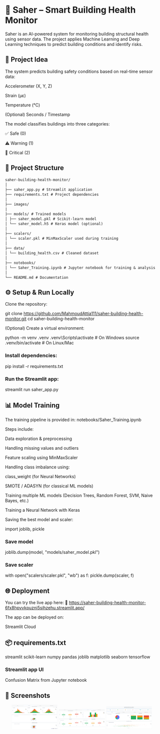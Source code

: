 # 🏢 Saher – Smart Building Health Monitor

Saher is an AI-powered system for monitoring building structural health using sensor data.
The project applies Machine Learning and Deep Learning techniques to predict building conditions and identify risks.

## 📌 Project Idea

The system predicts building safety conditions based on real-time sensor data:

Accelerometer (X, Y, Z)

Strain (μɛ)

Temperature (°C)

(Optional) Seconds / Timestamp

The model classifies buildings into three categories:

✅ Safe (0)

⚠️ Warning (1)

🚨 Critical (2)

## 📂 Project Structure
```
saher-building-health-monitor/
│
├── saher_app.py # Streamlit application
├── requirements.txt # Project dependencies
│
├── images/
|
├── models/ # Trained models
│ ├── saher_model.pkl # Scikit-learn model
│ └── saher_model.h5 # Keras model (optional)
│
├── scalers/
│ └── scaler.pkl # MinMaxScaler used during training
│
├── data/
│ └── building_health.csv # Cleaned dataset
│
├── notebooks/
│ └── Saher_Training.ipynb # Jupyter notebook for training & analysis
│
└── README.md # Documentation
```

## ⚙️ Setup & Run Locally

Clone the repository:

git clone https://github.com/MahmoudAttia111/saher-building-health-monitor.git
cd saher-building-health-monitor


(Optional) Create a virtual environment:

python -m venv .venv
.venv\Scripts\activate   # On Windows
source .venv/bin/activate  # On Linux/Mac


### Install dependencies:

pip install -r requirements.txt


### Run the Streamlit app:

streamlit run saher_app.py

## 📊 Model Training

The training pipeline is provided in:
notebooks/Saher_Training.ipynb

Steps include:

Data exploration & preprocessing

Handling missing values and outliers

Feature scaling using MinMaxScaler

Handling class imbalance using:

class_weight (for Neural Networks)

SMOTE / ADASYN (for classical ML models)

Training multiple ML models (Decision Trees, Random Forest, SVM, Naive Bayes, etc.)

Training a Neural Network with Keras

Saving the best model and scaler:

import joblib, pickle

### Save model
joblib.dump(model, "models/saher_model.pkl")

### Save scaler
with open("scalers/scaler.pkl", "wb") as f:
    pickle.dump(scaler, f)

## 🌐 Deployment
You can try the live app here:
🔗  https://saher-building-health-monitor-6fx8hpvvkpuzni5sihzehu.streamlit.app/

The app can be deployed on:

Streamlit Cloud

## 📦 requirements.txt
streamlit
scikit-learn
numpy
pandas
joblib
matplotlib
seaborn
tensorflow    

 

### Streamlit app UI

Confusion Matrix from Jupyter notebook

## 📸 Screenshots

<p align="center">
  <img src="images/Screenshot_2025-09-29_213628.png" alt="Home Screenshot" width="30%" />
  <img src="images/Screenshot_2025-09-29_213644.png" alt="Prediction Screenshot" width="30%" />
  <img src="images/image.png" alt="Streamlit Deployment" width="30%" />
</p>
 

